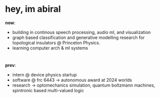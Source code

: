 # hey, im abiral 

**now**: 
- building in continous speech processing, audio ml, and visualization
- graph based classification and generative modelling research for topological insulators @ Princeton Physics.
- learning computer arch & ml systems
#
**prev**: 
- intern @ device physics startup
- software @ frc 6443 -> autonomous award at 2024 worlds
- research -> optomechanics simulation, quantum boltzmann machines, spintronic based multi-valued logic
